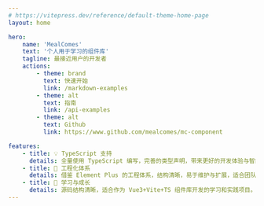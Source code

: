 ```yaml
---
# https://vitepress.dev/reference/default-theme-home-page
layout: home

hero:
    name: 'MealComes'
    text: '个人用于学习的组件库'
    tagline: 最接近用户的开发者
    actions:
        - theme: brand
          text: 快速开始
          link: /markdown-examples
        - theme: alt
          text: 指南
          link: /api-examples
        - theme: alt
          text: Github
          link: https://www.github.com/mealcomes/mc-component

features:
    - title: 💡 TypeScript 支持
      details: 全量使用 TypeScript 编写，完善的类型声明，带来更好的开发体验与智能提示。
    - title: 🧩 工程化体系
      details: 借鉴 Element Plus 的工程体系，结构清晰，易于维护与扩展，适合团队协作与二次开发。
    - title: 🎨 学习与成长
      details: 源码结构清晰，适合作为 Vue3+Vite+TS 组件库开发的学习和实践项目。
---
```

